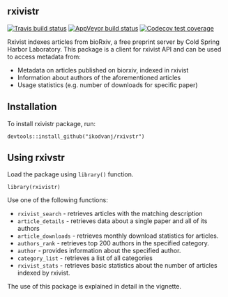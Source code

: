 
<!-- README.md is generated from README.Rmd. Please edit that file -->

## rxivistr

<!-- badges: start -->

[![Travis build
status](https://travis-ci.com/ikodvanj/rxivistr.svg?branch=master)](https://travis-ci.com/ikodvanj/rxivistr)
[![AppVeyor build
status](https://ci.appveyor.com/api/projects/status/github/ikodvanj/rxivistr?branch=master&svg=true)](https://ci.appveyor.com/project/ikodvanj/rxivistr)
[![Codecov test
coverage](https://codecov.io/gh/ikodvanj/rxivistr/branch/master/graph/badge.svg)](https://codecov.io/gh/ikodvanj/rxivistr?branch=master)
<!-- badges: end -->

Rxivist indexes articles from bioRxiv, a free preprint server by Cold
Spring Harbor Laboratory. This package is a client for rxivist API and
can be used to access metadata from:

  - Metadata on articles published on biorxiv, indexed in rxivist
  - Information about authors of the aforementioned articles
  - Usage statistics (e.g. number of downloads for specific paper)

## Installation

To install rxivistr package, run:

    devtools::install_github("ikodvanj/rxivstr")

## Using rxivstr

Load the package using `library()` function.

    library(rxivistr)

Use one of the following functions:

  - `rxivist_search` - retrieves articles with the matching description
  - `article_details` - retrieves data about a single paper and all of
    its authors
  - `article_downloads` - retrieves monthly download statistics for
    articles.
  - `authors_rank` - retrieves top 200 authors in the specified
    category.
  - `author` - provides information about the specified author.
  - `category_list` - retrieves a list of all categories
  - `rxivist_stats` - retrieves basic statistics about the number of
    articles indexed by rxivist.

The use of this package is explained in detail in the vignette.
